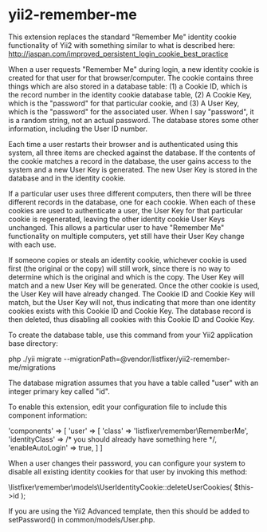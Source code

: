 # yii2-remember-me

This extension replaces the standard "Remember Me" identity cookie functionality of Yii2 with something similar to what is described here:  http://jaspan.com/improved_persistent_login_cookie_best_practice

When a user requests "Remember Me" during login, a new identity cookie is created for that user for that browser/computer.  The cookie contains three things which are also stored in a database table:  (1) a Cookie ID, which is the record number in the identity cookie database table, (2) A Cookie Key, which is the "password" for that particular cookie, and (3) A User Key, which is the "password" for the associated user.  When I say "password", it is a random string, not an actual password.  The database stores some other information, including the User ID number.

Each time a user restarts their browser and is authenticated using this system, all three items are checked against the database.  If the contents of the cookie matches a record in the database, the user gains access to the system and a new User Key is generated.  The new User Key is stored in the database and in the identity cookie.

If a particular user uses three different computers, then there will be three different records in the database, one for each cookie.  When each of these cookies are used to authenticate a user, the User Key for that particular cookie is regenerated, leaving the other identity cookie User Keys unchanged.  This allows a particular user to have "Remember Me" functionality on multiple computers, yet still have their User Key change with each use.

If someone copies or steals an identity cookie, whichever cookie is used first (the original or the copy) will still work, since there is no way to determine which is the original and which is the copy.  The User Key will match and a new User Key will be generated.  Once the other cookie is used, the User Key will have already changed.  The Cookie ID and Cookie Key will match, but the User Key will not, thus indicating that more than one identity cookies exists with this Cookie ID and Cookie Key.  The database record is then deleted, thus disabling all cookies with this Cookie ID and Cookie Key.

To create the database table, use this command from your Yii2 application base directory:

php ./yii migrate --migrationPath=@vendor/listfixer/yii2-remember-me/migrations

The database migration assumes that you have a table called "user" with an integer primary key called "id".

To enable this extension, edit your configuration file to include this component information:

 'components' => [
    'user' => [
       'class' => 'listfixer\remember\RememberMe',
       'identityClass' => /* you should already have something here */,
       'enableAutoLogin' => true,
    ]
 ]

When a user changes their password, you can configure your system to disable all existing identity cookies for that user by invoking this method:

\listfixer\remember\models\UserIdentityCookie::deleteUserCookies( $this->id );

If you are using the Yii2 Advanced template, then this should be added to setPassword() in common/models/User.php.
